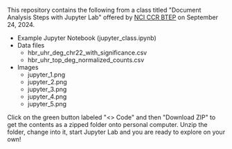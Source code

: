 This repository contains the following from a class titled "Document Analysis Steps with Jupyter Lab" offered by [NCI CCR BTEP](https://bioinformatics.ccr.cancer.gov/btep/) on September 24, 2024.

* Example Jupyter Notebook (jupyter_class.ipynb)
* Data files
  * hbr_uhr_deg_chr22_with_significance.csv
  * hbr_uhr_top_deg_normalized_counts.csv 
* Images
  * jupyter_1.png
  * jupyter_2.png
  * jupyter_3.png
  * jupyter_4.png
  * jupyter_5.png

Click on the green button labeled "<> Code" and then "Download ZIP" to get the contents as a zipped folder onto personal computer. Unzip the folder, change into it, start Jupyter Lab and you are ready to explore on your own!